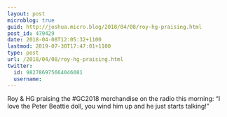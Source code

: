 ```yaml
---
layout: post
microblog: true
guid: http://joshua.micro.blog/2018/04/08/roy-hg-praising.html
post_id: 479429
date: 2018-04-08T12:05:32+1100
lastmod: 2019-07-30T17:47:01+1100
type: post
url: /2018/04/08/roy-hg-praising.html
twitter:
  id: 982786975664046081
  username: 
---
```

Roy & HG praising the #GC2018 merchandise on the radio this morning: “I love the Peter Beattie doll, you wind him up and he just starts talking!”
